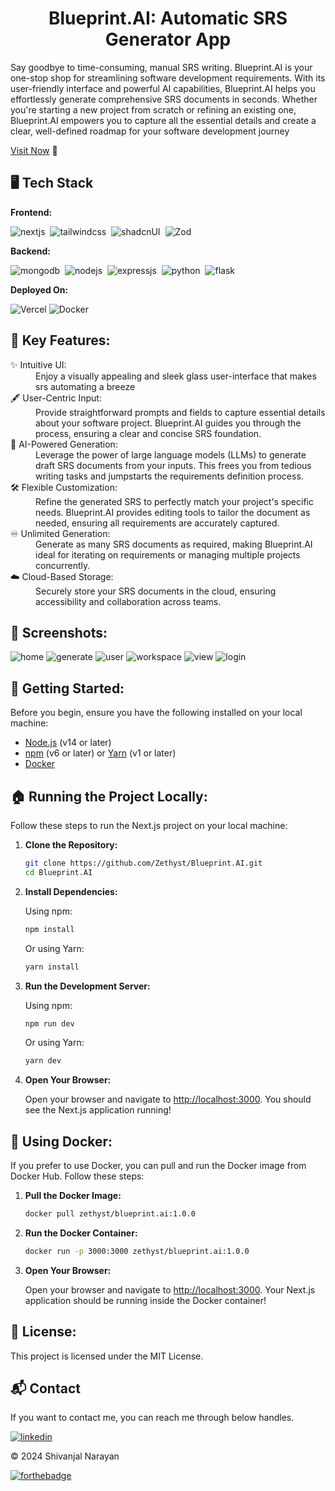 <h1 align="center">Blueprint.AI: Automatic SRS Generator App</h1>

<p>Say goodbye to time-consuming, manual SRS writing. Blueprint.AI is your one-stop shop for streamlining software development requirements. With its user-friendly interface and powerful AI capabilities, Blueprint.AI helps you effortlessly generate comprehensive SRS documents in seconds. Whether you're starting a new project from scratch or refining an existing one, Blueprint.AI empowers you to capture all the essential details and create a clear, well-defined roadmap for your software development journey</p>

[Visit Now](https://blueprint-ai-tau.vercel.app/) 🚀

## 🖥️ Tech Stack
**Frontend:**

![nextjs](https://img.shields.io/badge/next%20js-000000?style=for-the-badge&logo=nextdotjs&logoColor=white)&nbsp;
![tailwindcss](https://img.shields.io/badge/Tailwind_CSS-38B2AC?style=for-the-badge&logo=tailwind-css&logoColor=white)&nbsp;
![shadcnUI](https://img.shields.io/badge/shadcn%2Fui-000000?style=for-the-badge&logo=shadcnui&logoColor=white)&nbsp;
![Zod](https://img.shields.io/badge/Zod-000000?style=for-the-badge&logo=zod&logoColor=3068B7)&nbsp;

**Backend:**

![mongodb](https://img.shields.io/badge/MongoDB-4EA94B?style=for-the-badge&logo=mongodb&logoColor=white)&nbsp;
![nodejs](https://img.shields.io/badge/Node.js-43853D?style=for-the-badge&logo=node.js&logoColor=white)&nbsp;
![expressjs](https://img.shields.io/badge/Express.js-F7DF1E?style=for-the-badge&logo=express&logoColor=black)&nbsp;
![python](https://img.shields.io/badge/Python-3776AB?style=for-the-badge&logo=python&logoColor=white)&nbsp;
![flask](https://img.shields.io/badge/Flask-000000?style=for-the-badge&logo=flask&logoColor=white)&nbsp;

**Deployed On:**

![Vercel](https://img.shields.io/badge/Vercel-000000?style=for-the-badge&logo=vercel&logoColor=white)
![Docker](https://img.shields.io/badge/Docker-2CA5E0?style=for-the-badge&logo=docker&logoColor=white)


## 📌 Key Features:
<dl>
<dt>✨ Intuitive UI: </dt><dd> Enjoy a visually appealing and sleek glass user-interface that makes srs automating a breeze</dd>

<dt>🖋️ User-Centric Input:</dt>
<dd> Provide straightforward prompts and fields to capture essential details about your software project. Blueprint.AI guides you through the process, ensuring a clear and concise SRS foundation.</dd>

<dt>🤖 AI-Powered Generation:</dt>
<dd> Leverage the power of large language models (LLMs) to generate draft SRS documents from your inputs. This frees you from tedious writing tasks and jumpstarts the requirements definition process.</dd>

<dt>🛠️ Flexible Customization:</dt>
<dd> Refine the generated SRS to perfectly match your project's specific needs. Blueprint.AI provides editing tools to tailor the document as needed, ensuring all requirements are accurately captured.</dd>

<dt>♾️ Unlimited Generation:</dt>
<dd> Generate as many SRS documents as required, making Blueprint.AI ideal for iterating on requirements or managing multiple projects concurrently.</dd>

<dt>☁️ Cloud-Based Storage:</dt>
<dd> Securely store your SRS documents in the cloud, ensuring accessibility and collaboration across teams.</dd>
</dl>

## 📌 Screenshots:
![home](/img/home.png)
![generate](/img/generate.png)
![user](/img/user.png)
![workspace](/img/workspace.png)
![view](/img/view.png)
![login](/img/login.png)


## 🚀 Getting Started:

Before you begin, ensure you have the following installed on your local machine:

- [Node.js](https://nodejs.org/) (v14 or later)
- [npm](https://www.npmjs.com/) (v6 or later) or [Yarn](https://yarnpkg.com/) (v1 or later)
- [Docker](https://www.docker.com/get-started)

## 🏠 Running the Project Locally:

Follow these steps to run the Next.js project on your local machine:

1. **Clone the Repository:**

    ```sh
    git clone https://github.com/Zethyst/Blueprint.AI.git
    cd Blueprint.AI
    ```

2. **Install Dependencies:**

    Using npm:

    ```sh
    npm install
    ```

    Or using Yarn:

    ```sh
    yarn install
    ```

3. **Run the Development Server:**

    Using npm:

    ```sh
    npm run dev
    ```

    Or using Yarn:

    ```sh
    yarn dev
    ```

4. **Open Your Browser:**

    Open your browser and navigate to [http://localhost:3000](http://localhost:3000). You should see the Next.js application running!

## 🐳 Using Docker:

If you prefer to use Docker, you can pull and run the Docker image from Docker Hub. Follow these steps:

1. **Pull the Docker Image:**

    ```sh
    docker pull zethyst/blueprint.ai:1.0.0
    ```

2. **Run the Docker Container:**

    ```sh
    docker run -p 3000:3000 zethyst/blueprint.ai:1.0.0
    ```

3. **Open Your Browser:**

    Open your browser and navigate to [http://localhost:3000](http://localhost:3000). Your Next.js application should be running inside the Docker container!

## 📜 License:

This project is licensed under the MIT License.



<h2>📬 Contact</h2>

If you want to contact me, you can reach me through below handles.

[![linkedin](https://img.shields.io/badge/LinkedIn-0077B5?style=for-the-badge&logo=linkedin&logoColor=white)](www.linkedin.com/in/shivanjal-narayan-a40808231)

© 2024 Shivanjal Narayan


[![forthebadge](https://forthebadge.com/images/badges/built-with-love.svg)](https://forthebadge.com)
